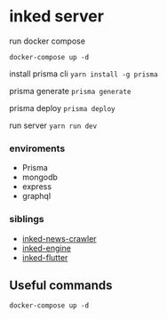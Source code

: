 # inked server

run docker compose

`docker-compose up -d`


install prisma cli
`yarn install -g prisma`

prisma generate
`prisma generate`

prisma deploy
`prisma deploy`


run server
`yarn run dev`


### enviroments

- Prisma 
- mongodb
- express
- graphql





### siblings

- [inked-news-crawler](https://github.com/softmarshmallow/inked-news-crawler)
- [inked-engine](https://github.com/softmarshmallow/inked-engine)
- [inked-flutter](https://github.com/softmarshmallow/inked-flutter)



## Useful commands



```
docker-compose up -d
```

